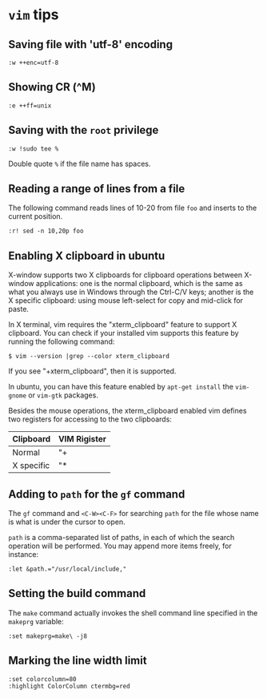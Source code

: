 # `vim` tips

## Saving file with 'utf-8' encoding 
```
:w ++enc=utf-8 
```

## Showing CR (^M) 
```
:e ++ff=unix
```


## Saving with the `root` privilege
```
:w !sudo tee %
```
Double quote `%` if the file name has spaces.


## Reading a range of lines from a file
The following command reads lines of 10-20 from file `foo` and inserts to the 
current position.
```
:r! sed -n 10,20p foo
```


## Enabling X clipboard in ubuntu

X-window supports two X clipboards for clipboard operations between X-window 
applications: one is the normal clipboard, which is the same as what you 
always use in Windows through the Ctrl-C/V keys; another is the X specific 
clipboard: using mouse left-select for copy and mid-click for paste.

In X terminal, vim requires the "xterm_clipboard" feature to support X 
clipboard. You can check if your installed vim supports this feature by 
running the following command:

```
$ vim --version |grep --color xterm_clipboard
```

If you see "+xterm_clipboard", then it is supported. 

In ubuntu, you can have this feature enabled by `apt-get install` the 
`vim-gnome` or `vim-gtk` packages.

Besides the mouse operations, the xterm_clipboard enabled vim defines two 
registers for accessing to the two clipboards:

Clipboard                   | VIM Rigister
----------------------------| ------------
Normal                      | "+
X specific                  | "*


## Adding to `path` for the `gf` command

The `gf` command and `<C-W><C-F>` for searching `path` for the file whose name 
is what is under the cursor to open.

`path` is a comma-separated list of paths, in each of which the search 
operation will be performed. You may append more items freely, for instance:

```
:let &path.="/usr/local/include,"
```


## Setting the build command
The `make` command actually invokes the shell command line specified in
the `makeprg` variable:
```
:set makeprg=make\ -j8
```


## Marking the line width limit
```
:set colorcolumn=80
:highlight ColorColumn ctermbg=red
```

